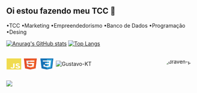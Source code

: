 ## Oi estou fazendo meu TCC 🥵

•TCC
•Marketing
•Empreendedorismo
•Banco de Dados
•Programação
•Desing

[![Anurag's GitHub stats](https://github-readme-stats.vercel.app/api?username=LxD5k&show_icons=true)](https://github.com/anuraghazra/github-readme-stats)
[![Top Langs](https://github-readme-stats.vercel.app/api/top-langs/?username=LxD5k&layout=compact)](https://github.com/anuraghazra/github-readme-stats)

<div style="display: inline_block"><br>
  <img align="center" alt="Gustavo-Js" height="30" width="40" src="https://raw.githubusercontent.com/devicons/devicon/master/icons/javascript/javascript-plain.svg">
  <img align="center" alt="Gustavo-HTML" height="30" width="40" src="https://raw.githubusercontent.com/devicons/devicon/master/icons/html5/html5-original.svg">
  <img align="center" alt="Gustavo-CSS" height="30" width="40" src="https://raw.githubusercontent.com/devicons/devicon/master/icons/css3/css3-original.svg">
   <img align="center" alt="Gustavo-KT" height="30" width="40" src="https://cdn.jsdelivr.net/gh/devicons/devicon/icons/kotlin/kotlin-original.svg">
  <img align="right" alt="draven-pic" height="150" style="border-radius:50px;" src="https://pbs.twimg.com/media/EZMzdhRXsAEGI09?format=jpg&name=4096x4096">
</div>
  
  ##
 
<div> 
  <a href="https://www.linkedin.com/in/gustavo-silva-a43696266/" target="_blank"><img src="https://img.shields.io/badge/-LinkedIn-%230077B5?style=for-the-badge&logo=linkedin&logoColor=white" target="_blank"></a> 
</div>
